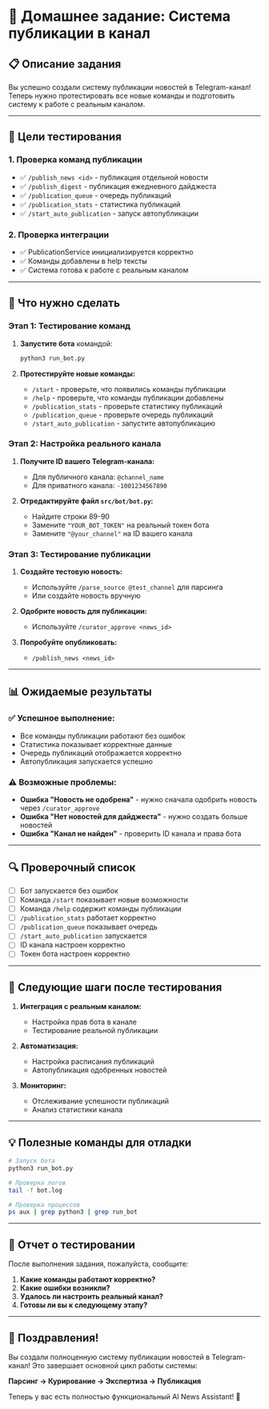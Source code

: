 # 🚀 Домашнее задание: Система публикации в канал

## 📋 **Описание задания**

Вы успешно создали систему публикации новостей в Telegram-канал! Теперь нужно протестировать все новые команды и подготовить систему к работе с реальным каналом.

---

## 🎯 **Цели тестирования**

### **1. Проверка команд публикации**
- ✅ `/publish_news <id>` - публикация отдельной новости
- ✅ `/publish_digest` - публикация ежедневного дайджеста  
- ✅ `/publication_queue` - очередь публикаций
- ✅ `/publication_stats` - статистика публикаций
- ✅ `/start_auto_publication` - запуск автопубликации

### **2. Проверка интеграции**
- ✅ PublicationService инициализируется корректно
- ✅ Команды добавлены в help тексты
- ✅ Система готова к работе с реальным каналом

---

## 🔧 **Что нужно сделать**

### **Этап 1: Тестирование команд**
1. **Запустите бота** командой:
   ```bash
   python3 run_bot.py
   ```

2. **Протестируйте новые команды:**
   - `/start` - проверьте, что появились команды публикации
   - `/help` - проверьте, что команды публикации добавлены
   - `/publication_stats` - проверьте статистику публикаций
   - `/publication_queue` - проверьте очередь публикаций
   - `/start_auto_publication` - запустите автопубликацию

### **Этап 2: Настройка реального канала**
1. **Получите ID вашего Telegram-канала:**
   - Для публичного канала: `@channel_name`
   - Для приватного канала: `-1001234567890`

2. **Отредактируйте файл `src/bot/bot.py`:**
   - Найдите строки 89-90
   - Замените `"YOUR_BOT_TOKEN"` на реальный токен бота
   - Замените `"@your_channel"` на ID вашего канала

### **Этап 3: Тестирование публикации**
1. **Создайте тестовую новость:**
   - Используйте `/parse_source @test_channel` для парсинга
   - Или создайте новость вручную

2. **Одобрите новость для публикации:**
   - Используйте `/curator_approve <news_id>`

3. **Попробуйте опубликовать:**
   - `/publish_news <news_id>`

---

## 📊 **Ожидаемые результаты**

### **✅ Успешное выполнение:**
- Все команды публикации работают без ошибок
- Статистика показывает корректные данные
- Очередь публикаций отображается корректно
- Автопубликация запускается успешно

### **⚠️ Возможные проблемы:**
- **Ошибка "Новость не одобрена"** - нужно сначала одобрить новость через `/curator_approve`
- **Ошибка "Нет новостей для дайджеста"** - нужно создать больше новостей
- **Ошибка "Канал не найден"** - проверить ID канала и права бота

---

## 🔍 **Проверочный список**

- [ ] Бот запускается без ошибок
- [ ] Команда `/start` показывает новые возможности
- [ ] Команда `/help` содержит команды публикации
- [ ] `/publication_stats` работает корректно
- [ ] `/publication_queue` показывает очередь
- [ ] `/start_auto_publication` запускается
- [ ] ID канала настроен корректно
- [ ] Токен бота настроен корректно

---

## 🚀 **Следующие шаги после тестирования**

1. **Интеграция с реальным каналом:**
   - Настройка прав бота в канале
   - Тестирование реальной публикации

2. **Автоматизация:**
   - Настройка расписания публикаций
   - Автопубликация одобренных новостей

3. **Мониторинг:**
   - Отслеживание успешности публикаций
   - Анализ статистики канала

---

## 💡 **Полезные команды для отладки**

```bash
# Запуск бота
python3 run_bot.py

# Проверка логов
tail -f bot.log

# Проверка процессов
ps aux | grep python3 | grep run_bot
```

---

## 📝 **Отчет о тестировании**

После выполнения задания, пожалуйста, сообщите:

1. **Какие команды работают корректно?**
2. **Какие ошибки возникли?**
3. **Удалось ли настроить реальный канал?**
4. **Готовы ли вы к следующему этапу?**

---

## 🎉 **Поздравления!**

Вы создали полноценную систему публикации новостей в Telegram-канал! Это завершает основной цикл работы системы:

**Парсинг → Курирование → Экспертиза → Публикация**

Теперь у вас есть полностью функциональный AI News Assistant! 🚀
